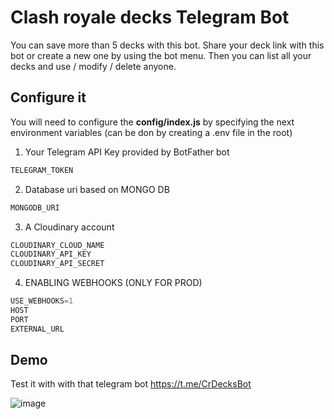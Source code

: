 # Clash royale decks Telegram Bot

You can save more than 5 decks with this bot. Share your deck link with this bot or create a new one by using the bot menu. Then you can list all your decks and use / modify / delete anyone.

## Configure it

You will need to configure the **config/index.js** by specifying the next environment variables (can be don by creating a .env file in the root)


1. Your Telegram API Key provided by BotFather bot

```javascript
TELEGRAM_TOKEN
```

2. Database uri based on MONGO DB

```javascript
MONGODB_URI
```

3. A Cloudinary account

```javascript
CLOUDINARY_CLOUD_NAME
CLOUDINARY_API_KEY
CLOUDINARY_API_SECRET
```

4. ENABLING WEBHOOKS (ONLY FOR PROD)

```javascript
USE_WEBHOOKS=1
HOST
PORT
EXTERNAL_URL
```

## Demo

Test it with with that telegram bot https://t.me/CrDecksBot

![image](https://user-images.githubusercontent.com/7629843/110979830-68e97d00-8365-11eb-988a-7be061d5ff10.png)

